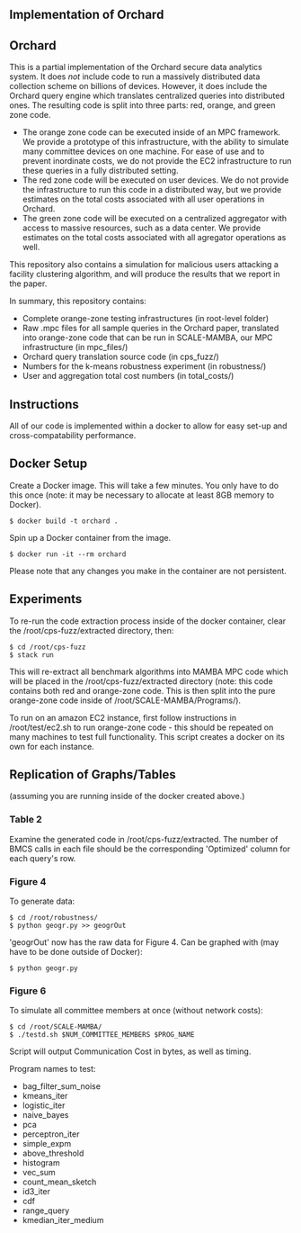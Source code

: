 Implementation of Orchard
-------------------------

## Orchard

This is a partial implementation of the Orchard secure data analytics system. It does *not* include code to run a massively distributed data collection scheme on billions of devices. However, it does include the Orchard query engine which translates centralized queries into distributed ones. The resulting code is split into three parts: red, orange, and green zone code.
- The orange zone code can be executed inside of an MPC framework. We provide a prototype of this infrastructure, with the ability to simulate many committee devices on one machine. For ease of use and to prevent inordinate costs, we do not provide the EC2 infrastructure to run these queries in a fully distributed setting.
- The red zone code will be executed on user devices. We do not provide the infrastructure to run this code in a distributed way, but we provide estimates on the total costs associated with all user operations in Orchard.
- The green zone code will be executed on a centralized aggregator with access to massive resources, such as a data center. We provide estimates on the total costs associated with all agregator operations as well.

This repository also contains a simulation for malicious users attacking a facility clustering algorithm, and will produce the results that we report in the paper.

In summary, this repository contains:
- Complete orange-zone testing infrastructures (in root-level folder)
- Raw .mpc files for all sample queries in the Orchard paper, translated into orange-zone code that can be run in SCALE-MAMBA, our MPC infrastructure (in mpc_files/)
- Orchard query translation source code (in cps_fuzz/)
- Numbers for the k-means robustness experiment (in robustness/)
- User and aggregation total cost numbers (in total_costs/)



## Instructions

All of our code is implemented within a docker to allow for easy set-up and cross-compatability performance.

## Docker Setup
Create a Docker image. This will take a few minutes. You only have to do this
once (note: it may be necessary to allocate at least 8GB memory to Docker).
```
$ docker build -t orchard .
```
Spin up a Docker container from the image. 
```
$ docker run -it --rm orchard
```
Please note that any changes you make in the container are not persistent.

## Experiments

To re-run the code extraction process inside of the docker container, clear the /root/cps-fuzz/extracted directory, then:
```
$ cd /root/cps-fuzz
$ stack run
```

This will re-extract all benchmark algorithms into MAMBA MPC code which will be placed in the  /root/cps-fuzz/extracted directory (note: this code contains both red and orange-zone code. This is then split into the pure orange-zone code inside of /root/SCALE-MAMBA/Programs/).

To run on an amazon EC2 instance, first follow instructions in /root/test/ec2.sh to run orange-zone code - this should be repeated on many machines to test full functionality. This script creates a docker on its own for each instance.

## Replication of Graphs/Tables

(assuming you are running inside of the docker created above.)

### Table 2
Examine the generated code in /root/cps-fuzz/extracted. The number of BMCS calls in each file should be the corresponding 'Optimized' column for each query's row.

### Figure 4
To generate data:
```
$ cd /root/robustness/
$ python geogr.py >> geogrOut
``` 

'geogrOut' now has the raw data for Figure 4. Can be graphed with (may have to be done outside of Docker):
```
$ python geogr.py
```

### Figure 6
To simulate all committee members at once (without network costs):
```
$ cd /root/SCALE-MAMBA/
$ ./testd.sh $NUM_COMMITTEE_MEMBERS $PROG_NAME
```
Script will output Communication Cost in bytes, as well as timing.

Program names to test:
- bag_filter_sum_noise
- kmeans_iter
- logistic_iter
- naive_bayes
- pca
- perceptron_iter
- simple_expm
- above_threshold
- histogram
- vec_sum
- count_mean_sketch
- id3_iter
- cdf
- range_query
- kmedian_iter_medium

